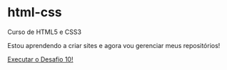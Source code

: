 # html-css
 Curso de HTML5 e CSS3

Estou aprendendo a criar sites e agora vou gerenciar meus repositórios!

<a href="https://dansbarbosa.github.io/html-css/desafios/d010/android.html" target="_blank" rel="external">Executar o Desafio 10!</a>
